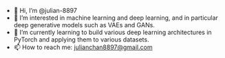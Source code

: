 - 👋 Hi, I’m @julian-8897
- 👀 I’m interested in machine learning and deep learning, and in particular deep generative models such as VAEs and GANs.
- 🌱 I’m currently learning to build various deep learning architectures in PyTorch and applying them to various datasets.
- 📫 How to reach me: julianchan8897@gmail.com

<!---
julian-8897/julian-8897 is a ✨ special ✨ repository because its `README.md` (this file) appears on your GitHub profile.
You can click the Preview link to take a look at your changes.
--->

